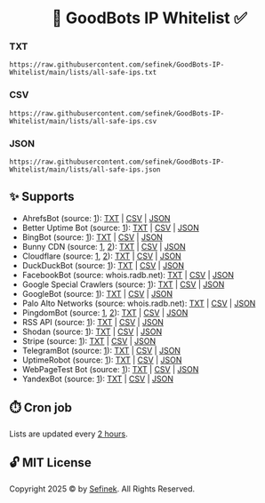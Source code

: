 <h1 align="center">📑 GoodBots IP Whitelist ✅</h1>

### TXT
```text
https://raw.githubusercontent.com/sefinek/GoodBots-IP-Whitelist/main/lists/all-safe-ips.txt
```

### CSV
```text
https://raw.githubusercontent.com/sefinek/GoodBots-IP-Whitelist/main/lists/all-safe-ips.csv
```

### JSON
```text
https://raw.githubusercontent.com/sefinek/GoodBots-IP-Whitelist/main/lists/all-safe-ips.json
```


## ✨ Supports
- AhrefsBot (source: [1](https://api.ahrefs.com/v3/public/crawler-ips)): [TXT](https://raw.githubusercontent.com/sefinek/GoodBots-IP-Whitelist/main/lists/ahrefsbot/ips.txt) | [CSV](https://raw.githubusercontent.com/sefinek/GoodBots-IP-Whitelist/main/lists/ahrefsbot/ips.csv) | [JSON](https://raw.githubusercontent.com/sefinek/GoodBots-IP-Whitelist/main/lists/ahrefsbot/ips.json)
- Better Uptime Bot (source: [1](https://betteruptime.com/ips.txt)): [TXT](https://raw.githubusercontent.com/sefinek/GoodBots-IP-Whitelist/main/lists/betteruptimebot/ips.txt) | [CSV](https://raw.githubusercontent.com/sefinek/GoodBots-IP-Whitelist/main/lists/betteruptimebot/ips.csv) | [JSON](https://raw.githubusercontent.com/sefinek/GoodBots-IP-Whitelist/main/lists/betteruptimebot/ips.json)
- BingBot (source: [1](https://www.bing.com/toolbox/bingbot.json)): [TXT](https://raw.githubusercontent.com/sefinek/GoodBots-IP-Whitelist/main/lists/bingbot/ips.txt) | [CSV](https://raw.githubusercontent.com/sefinek/GoodBots-IP-Whitelist/main/lists/bingbot/ips.csv) | [JSON](https://raw.githubusercontent.com/sefinek/GoodBots-IP-Whitelist/main/lists/bingbot/ips.json)
- Bunny CDN (source: [1](https://api.bunny.net/system/edgeserverlist/plain), [2](https://api.bunny.net/system/edgeserverlist/ipv6)): [TXT](https://raw.githubusercontent.com/sefinek/GoodBots-IP-Whitelist/main/lists/bunnycdn/ips.txt) | [CSV](https://raw.githubusercontent.com/sefinek/GoodBots-IP-Whitelist/main/lists/bunnycdn/ips.csv) | [JSON](https://raw.githubusercontent.com/sefinek/GoodBots-IP-Whitelist/main/lists/bunnycdn/ips.json)
- Cloudflare (source: [1](https://www.cloudflare.com/ips-v4), [2](https://www.cloudflare.com/ips-v6)): [TXT](https://raw.githubusercontent.com/sefinek/GoodBots-IP-Whitelist/main/lists/cloudflare/ips.txt) | [CSV](https://raw.githubusercontent.com/sefinek/GoodBots-IP-Whitelist/main/lists/cloudflare/ips.csv) | [JSON](https://raw.githubusercontent.com/sefinek/GoodBots-IP-Whitelist/main/lists/cloudflare/ips.json)
- DuckDuckBot (source: [1](https://raw.githubusercontent.com/duckduckgo/duckduckgo-help-pages/master/_docs/results/duckduckbot.md)): [TXT](https://raw.githubusercontent.com/sefinek/GoodBots-IP-Whitelist/main/lists/duckduckbot/ips.txt) | [CSV](https://raw.githubusercontent.com/sefinek/GoodBots-IP-Whitelist/main/lists/duckduckbot/ips.csv) | [JSON](https://raw.githubusercontent.com/sefinek/GoodBots-IP-Whitelist/main/lists/duckduckbot/ips.json)
- FacebookBot (source: whois.radb.net): [TXT](https://raw.githubusercontent.com/sefinek/GoodBots-IP-Whitelist/main/lists/facebookbot/ips.txt) | [CSV](https://raw.githubusercontent.com/sefinek/GoodBots-IP-Whitelist/main/lists/facebookbot/ips.csv) | [JSON](https://raw.githubusercontent.com/sefinek/GoodBots-IP-Whitelist/main/lists/facebookbot/ips.json)
- Google Special Crawlers (source: [1](https://developers.google.com/search/apis/ipranges/special-crawlers.json)): [TXT](https://raw.githubusercontent.com/sefinek/GoodBots-IP-Whitelist/main/lists/google-special-crawlers/ips.txt) | [CSV](https://raw.githubusercontent.com/sefinek/GoodBots-IP-Whitelist/main/lists/google-special-crawlers/ips.csv) | [JSON](https://raw.githubusercontent.com/sefinek/GoodBots-IP-Whitelist/main/lists/google-special-crawlers/ips.json)
- GoogleBot (source: [1](https://developers.google.com/static/search/apis/ipranges/googlebot.json)): [TXT](https://raw.githubusercontent.com/sefinek/GoodBots-IP-Whitelist/main/lists/googlebot/ips.txt) | [CSV](https://raw.githubusercontent.com/sefinek/GoodBots-IP-Whitelist/main/lists/googlebot/ips.csv) | [JSON](https://raw.githubusercontent.com/sefinek/GoodBots-IP-Whitelist/main/lists/googlebot/ips.json)
- Palo Alto Networks (source: whois.radb.net): [TXT](https://raw.githubusercontent.com/sefinek/GoodBots-IP-Whitelist/main/lists/paloaltonetworks/ips.txt) | [CSV](https://raw.githubusercontent.com/sefinek/GoodBots-IP-Whitelist/main/lists/paloaltonetworks/ips.csv) | [JSON](https://raw.githubusercontent.com/sefinek/GoodBots-IP-Whitelist/main/lists/paloaltonetworks/ips.json)
- PingdomBot (source: [1](https://my.pingdom.com/probes/ipv4), [2](https://my.pingdom.com/probes/ipv6)): [TXT](https://raw.githubusercontent.com/sefinek/GoodBots-IP-Whitelist/main/lists/pingdombot/ips.txt) | [CSV](https://raw.githubusercontent.com/sefinek/GoodBots-IP-Whitelist/main/lists/pingdombot/ips.csv) | [JSON](https://raw.githubusercontent.com/sefinek/GoodBots-IP-Whitelist/main/lists/pingdombot/ips.json)
- RSS API (source: [1](https://rssapi.net/ips.txt)): [TXT](https://raw.githubusercontent.com/sefinek/GoodBots-IP-Whitelist/main/lists/rssapi/ips.txt) | [CSV](https://raw.githubusercontent.com/sefinek/GoodBots-IP-Whitelist/main/lists/rssapi/ips.csv) | [JSON](https://raw.githubusercontent.com/sefinek/GoodBots-IP-Whitelist/main/lists/rssapi/ips.json)
- Shodan (source: [1](https://gist.githubusercontent.com/sefinek/c4a0630324412447cacab94cbccdd58e/raw/shodan.ips)): [TXT](https://raw.githubusercontent.com/sefinek/GoodBots-IP-Whitelist/main/lists/shodan/ips.txt) | [CSV](https://raw.githubusercontent.com/sefinek/GoodBots-IP-Whitelist/main/lists/shodan/ips.csv) | [JSON](https://raw.githubusercontent.com/sefinek/GoodBots-IP-Whitelist/main/lists/shodan/ips.json)
- Stripe (source: [1](https://stripe.com/files/ips/ips_webhooks.txt)): [TXT](https://raw.githubusercontent.com/sefinek/GoodBots-IP-Whitelist/main/lists/stripewebhook/ips.txt) | [CSV](https://raw.githubusercontent.com/sefinek/GoodBots-IP-Whitelist/main/lists/stripewebhook/ips.csv) | [JSON](https://raw.githubusercontent.com/sefinek/GoodBots-IP-Whitelist/main/lists/stripewebhook/ips.json)
- TelegramBot (source: [1](https://core.telegram.org/resources/cidr.txt)): [TXT](https://raw.githubusercontent.com/sefinek/GoodBots-IP-Whitelist/main/lists/telegrambot/ips.txt) | [CSV](https://raw.githubusercontent.com/sefinek/GoodBots-IP-Whitelist/main/lists/telegrambot/ips.csv) | [JSON](https://raw.githubusercontent.com/sefinek/GoodBots-IP-Whitelist/main/lists/telegrambot/ips.json)
- UptimeRobot (source: [1](https://uptimerobot.com/inc/files/ips/IPv4andIPv6.txt)): [TXT](https://raw.githubusercontent.com/sefinek/GoodBots-IP-Whitelist/main/lists/uptimerobot/ips.txt) | [CSV](https://raw.githubusercontent.com/sefinek/GoodBots-IP-Whitelist/main/lists/uptimerobot/ips.csv) | [JSON](https://raw.githubusercontent.com/sefinek/GoodBots-IP-Whitelist/main/lists/uptimerobot/ips.json)
- WebPageTest Bot (source: [1](https://www.webpagetest.org/addresses.php?f=json)): [TXT](https://raw.githubusercontent.com/sefinek/GoodBots-IP-Whitelist/main/lists/webpagetestbot/ips.txt) | [CSV](https://raw.githubusercontent.com/sefinek/GoodBots-IP-Whitelist/main/lists/webpagetestbot/ips.csv) | [JSON](https://raw.githubusercontent.com/sefinek/GoodBots-IP-Whitelist/main/lists/webpagetestbot/ips.json)
- YandexBot (source: [1](https://yandex.com/ips)): [TXT](https://raw.githubusercontent.com/sefinek/GoodBots-IP-Whitelist/main/lists/yandexbot/ips.txt) | [CSV](https://raw.githubusercontent.com/sefinek/GoodBots-IP-Whitelist/main/lists/yandexbot/ips.csv) | [JSON](https://raw.githubusercontent.com/sefinek/GoodBots-IP-Whitelist/main/lists/yandexbot/ips.json)


## ⏱️ Cron job
Lists are updated every [2 hours](https://github.com/sefinek/GoodBots-IP-Whitelist/blob/main/.github/workflows/update-whitelists.yml#L5).


## 🔓 MIT License
Copyright 2025 © by [Sefinek](https://sefinek.net). All Rights Reserved.